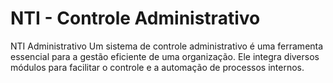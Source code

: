 # NTI - Controle Administrativo
NTI Administrativo
Um sistema de controle administrativo é uma ferramenta essencial para a gestão eficiente de uma organização. Ele integra diversos módulos para facilitar o controle e a automação de processos internos.

